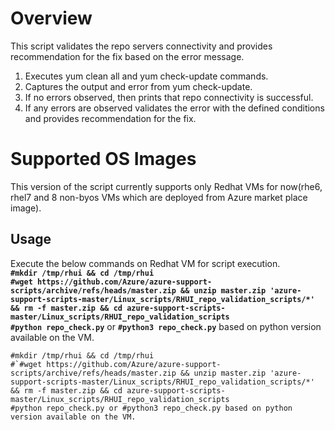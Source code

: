 # Overview
This script validates the repo servers connectivity and provides recommendation for the fix based on the error message.

1. Executes yum clean all and yum check-update commands.
2. Captures the output and error from yum check-update.
3. If no errors observed, then prints that repo connectivity is successful.
4. If any errors are observed validates the error with the defined conditions and provides recommendation for the fix.

# Supported OS Images

This version of the script currently supports only Redhat VMs for now(rhe6, rhel7 and 8 non-byos VMs which are deployed from Azure market place image).
## Usage
Execute the below commands on Redhat VM for script execution.<br>
    **`#mkdir /tmp/rhui && cd /tmp/rhui`**<br>
    **`#wget https://github.com/Azure/azure-support-scripts/archive/refs/heads/master.zip && unzip master.zip 'azure-support-scripts-master/Linux_scripts/RHUI_repo_validation_scripts/*' && rm -f master.zip && cd azure-support-scripts-master/Linux_scripts/RHUI_repo_validation_scripts`**<br>
    **`#python repo_check.py`** or **`#python3 repo_check.py`** based on python version available on the VM.

<pre><code class="lang-azurecli" data-interactive="azurecli">#mkdir /tmp/rhui && cd /tmp/rhui<br>#`#wget https://github.com/Azure/azure-support-scripts/archive/refs/heads/master.zip && unzip master.zip 'azure-support-scripts-master/Linux_scripts/RHUI_repo_validation_scripts/*' && rm -f master.zip && cd azure-support-scripts-master/Linux_scripts/RHUI_repo_validation_scripts<br>#python repo_check.py or #python3 repo_check.py based on python version available on the VM.
</code></pre>
